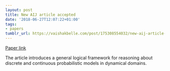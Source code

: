 ```yaml
---
layout: post
title: New AIJ article accepted
date: '2018-06-27T12:07:22+01:00'
tags:
- papers
tumblr_url: https://vaishakbelle.com/post/175308554032/new-aij-article-accepted
---
```

[Paper  link](https://www.sciencedirect.com/science/article/pii/S000437021830314X)  

The article introduces a general logical framework for reasoning about discrete and continuous probabilistic models in dynamical domains.

